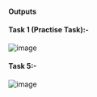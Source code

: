 #### Outputs
#### Task 1 (Practise Task):-

![image](https://github.com/user-attachments/assets/68afcff7-1467-43cf-ba99-1020fe87c30e)


#### Task 5:-
![image](https://github.com/user-attachments/assets/1b8ee669-584b-49a7-ae8b-c70b7f482c9d)
